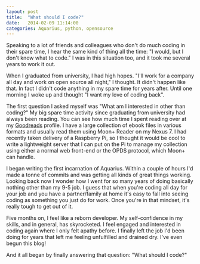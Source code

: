 ```yaml
---
layout: post
title:  "What should I code?"
date:   2014-02-09 11:14:00
categories: Aquarius, python, opensource
---
```


Speaking to a lot of friends and colleagues who don't do much coding in their spare time, I hear the same kind of thing all the time: "I would, but I don't know what to code." I was in this situation too, and it took me several years to work it out.

When I graduated from university, I had high hopes. "I'll work for a company all day and work on open source all night," I thought. It didn't happen like that. In fact I didn't code anything in my spare time for years after. Until one morning I woke up and thought "I want my love of coding back".

The first question I asked myself was "What am I interested in other than coding?" My big spare time activity since graduating from university had always been reading. You can see how much time I spent reading over at my <a href="https://www.goodreads.com/user/show/13603481-david-wilson">Goodreads</a> profile. I have a large collection of ebook files in various formats and usually read them using Moon+ Reader on my Nexus 7. I had recently taken delivery of a Raspberry Pi, so I thought it would be cool to write a lightweight server that I can put on the Pi to manage my collection using either a normal web front-end or the OPDS protocol, which Moon+ can handle.

I began writing the first incarnation of Aquarius. Within a couple of hours I'd made a tonne of commits and was getting all kinds of great things working. Looking back now I wonder how I went for so many years of doing basically nothing other than my 9-5 job. I guess that when you're coding all day for your job and you have a partner/family at home it's easy to fall into seeing coding as something you just do for work. Once you're in that mindset, it's really tough to get out of it.

Five months on, I feel like a reborn developer. My self-confidence in my skills, and in general, has skyrocketed. I feel engaged and interested in coding again where I only felt apathy before. I finally left the job I'd been doing for years that left me feeling unfulfilled and drained dry. I've even begun this blog!

And it all began by finally answering that question: "What should I code?"